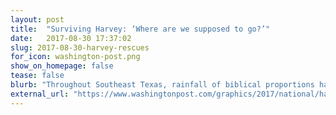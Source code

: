 ```yaml
---
layout: post
title:  "Surviving Harvey: ‘Where are we supposed to go?’"
date:   2017-08-30 17:37:02
slug: 2017-08-30-harvey-rescues
for_icon: washington-post.png
show_on_homepage: false
tease: false
blurb: "Throughout Southeast Texas, rainfall of biblical proportions has flooded tens of thousands of people out of their homes."
external_url: "https://www.washingtonpost.com/graphics/2017/national/harvey-rescues/"
---
```


